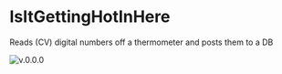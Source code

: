 # IsItGettingHotInHere

Reads (CV) digital numbers off a thermometer and posts them to a DB

![v.0.0.0](https://i.imgur.com/E1c30LN.png)
